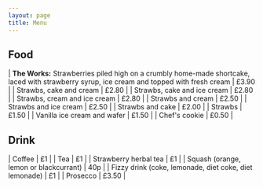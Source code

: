 ```yaml
---
layout: page
title: Menu
---
```


## Food

| **The Works:** Strawberries piled high on a crumbly home-made shortcake, laced with strawberry syrup, ice cream and topped with fresh cream | £3.90 |
| Strawbs, cake and cream | £2.80 |
| Strawbs, cake and ice cream | £2.80 |
| Strawbs, cream and ice cream | £2.80 |
| Strawbs and cream | £2.50 |
| Strawbs and ice cream | £2.50 |
| Strawbs and cake | £2.00 |
| Strawbs | £1.50 |
| Vanilla ice cream and wafer | £1.50 |
| Chef's cookie | £0.50 |


## Drink

| Coffee | £1 |
| Tea | £1 |
| Strawberry herbal tea | £1 |
| Squash (orange, lemon or blackcurrant) | 40p |
| Fizzy drink (coke, lemonade, diet coke, diet lemonade) | £1 |
| Prosecco | £3.50 |
